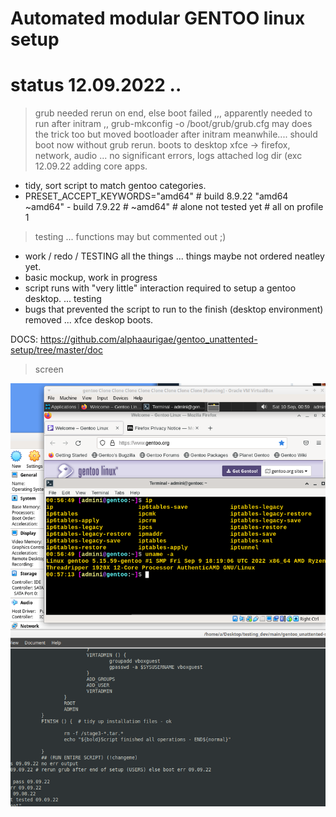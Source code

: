 # Automated modular GENTOO linux setup


# status 12.09.2022 .. 
> grub needed rerun on end, else boot failed ,,, apparently needed to run after initram ,, grub-mkconfig -o /boot/grub/grub.cfg may does the trick too but moved bootloader after initram meanwhile.... should boot now without grub rerun.
> boots to desktop xfce -> firefox, network, audio ...
> no significant errors, logs attached log dir (exc 12.09.22
> adding core apps.
- tidy, sort script to match gentoo categories.
- PRESET_ACCEPT_KEYWORDS="amd64" # build 8.9.22 "amd64 ~amd64" - build 7.9.22 # ~amd64" # alone not tested yet # all on profile 1
> testing ... functions may but commented out ;)
- work / redo / TESTING all the things ... things maybe not ordered neatley yet.
- basic mockup, work in progress
- script runs with "very little" interaction required to setup a gentoo desktop. ... testing
- bugs that prevented the script to run to the finish (desktop environment) removed ... xfce deskop boots.


DOCS: https://github.com/alphaaurigae/gentoo_unattented-setup/tree/master/doc

> <p>screen</p>
![<p>booted...</p> ](img/screenshots/virtual_machine/virtualbox/Screenshot_2022-09-10_02-59-58.png)
